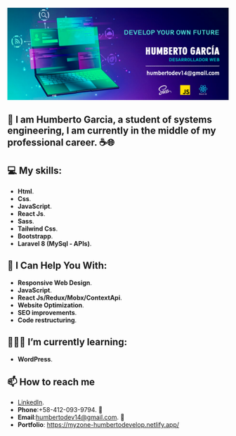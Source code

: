 ![myBanner](https://github.com/HumbertoDevelop/HumbertoDevelop/blob/main/humberto.png)
## 👋 I am Humberto Garcia, a student of systems engineering, I am currently in the middle of my professional career. ☕🌐

## 💻 My skills: 
 * **Html**.
 * **Css**.
 * **JavaScript**.
 * **React Js**.
 * **Sass**.
 * **Tailwind Css**.
 * **Bootstrapp**.
 * **Laravel 8 (MySql - APIs)**.
## 🌟 I Can Help You With:
 * **Responsive Web Design**.
 * **JavaScript**.
 * **React Js/Redux/Mobx/ContextApi**.
 * **Website Optimization**.
 * **SEO improvements**.
 * **Code restructuring**.
## 👨🏽‍💻 I’m currently learning:
 * **WordPress**. 
## 📫 How to reach me 
 * [LinkedIn](https://www.linkedin.com/mwlite/in/humberto-garcia).
 * **Phone**:+58-412-093-9794. 📱
 * **Email**:humbertodev14@gmail.com. 📨
 * **Portfolio**: https://myzone-humbertodevelop.netlify.app/
